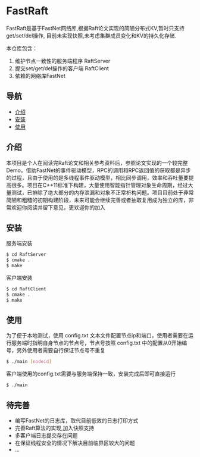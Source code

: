 # FastRaft

FastRaft是基于FastNet网络库,根据Raft论文实现的简陋分布式KV,暂时只支持get/set/del操作, 目前未实现快照,未考虑集群成员变化和KV的持久化存储.

本仓库包含：

1. 维护节点一致性的服务端程序 RaftServer
2. 提交set/get/del操作的客户端 RaftClient
3. 依赖的网络库FastNet

## 导航

- [介绍](#介绍)
- [安装](#安装)
- [使用](#使用)

## 介绍

本项目是个人在阅读完Raft论文和相关参考资料后，参照论文实现的一个较完整Demo。借助FastNet的事件驱动模型，RPC的调用和RPC返回值的获取都是异步的过程，且由于使用的是多线程事件驱动模型，相比同步调用，效率和吞吐量要提高很多。项目在C++11标准下构建，大量使用智能指针管理对象生命周期，经过大量测试，已排除了绝大部分的内存泄漏和对象不正常析构问题。项目目前处于非常简陋和粗糙的初期构建阶段，未来可能会继续完善或者抽取复用成为独立的库，非常欢迎你阅读并留下意见，更欢迎你的加入


## 安装

服务端安装
```sh
$ cd RaftServer
$ cmake .
$ make
```

客户端安装
```sh
$ cd RaftClient
$ cmake .
$ make
```

## 使用

为了便于本地测试，使用 config.txt 文本文件配置节点ip和端口，使用者需要在运行服务端时指明自身节点的节点号，节点号按照 config.txt 中的配置从0开始编号，另外使用者需要自行保证节点号不重复
```sh
$ ./main [nodeid]
```

客户端使用的config.txt需要与服务端保持一致，安装完成后即可直接运行
```sh
$ ./main
```


## 待完善
* 编写FastNet的日志库，取代目前低效的日志打印方式
* 完善Raft算法的实现,加入快照支持
* 多客户端日志提交存在问题
* 在保证线程安全的情况下解决目前临界区较大的问题
* ...